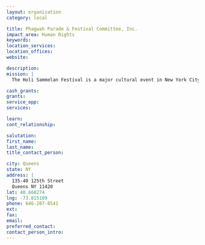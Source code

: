 ```yaml
---
layout: organization
category: local

title: Phagwah Parade & Festival Committee, Inc.
impact_area: Human Rights
keywords: 
location_services: 
location_offices: 
website: 

description: 
mission: |
  The Holi Sammelan Festival is a major cultural event in New York City. For the Indo-Caribbean community, it has now become one of the biggest cultural activities of the year, where some 3,000 people participate and thousands more follow this program live on WICR radio 1620AM. Over 50 Non-Government Organizations (NGOs), including Mandirs are participating to celebrate one of Hinduism’s most significant religious/cultural festivals, called Phagwah or Holi, that dates back to over 5,000 years. Phagwah marks the beginning of the Indian spring and ushers in a time of the sharing of goodwill and our bounty.

cash_grants: 
grants: 
service_opp: 
services: 

learn: 
cont_relationship: 

salutation: 
first_name: 
last_name: 
title_contact_person: 

city: Queens
state: NY
address: |
  135-40 125th Street     
  Queens NY 11420
lat: 40.668274
lng: -73.815109
phone: 646-207-8541
ext: 
fax: 
email: 
preferred_contact: 
contact_person_intro: 
---
```

